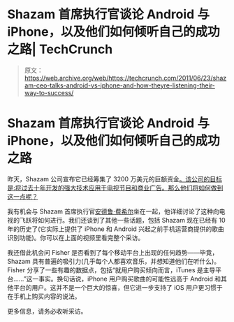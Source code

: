 # Shazam 首席执行官谈论 Android 与 iPhone，以及他们如何倾听自己的成功之路| TechCrunch

> 原文：<https://web.archive.org/web/https://techcrunch.com/2011/06/23/shazam-ceo-talks-android-vs-iphone-and-how-theyre-listening-their-way-to-success/>

# Shazam 首席执行官谈论 Android 与 iPhone，以及他们如何倾听自己的成功之路

昨天，Shazam 公司宣布它已经筹集了 3200 万美元的巨额资金[。该公司的目标是:将过去十年开发的强大技术应用于电视节目和商业广告。那么他们将如何做到这一点呢？](https://web.archive.org/web/20230313204838/https://techcrunch.com/2011/06/22/shazam-raises-a-huge-round-to-the-tune-of-32-million/)

我有机会与 Shazam 首席执行官[安德鲁·费希尔](https://web.archive.org/web/20230313204838/http://www.crunchbase.com/person/andrew-fisher)坐在一起，他详细讨论了这种向电视的飞跃将如何进行。我们还谈到了其他一些话题，包括 Shazam 现在已经有 10 年的历史了(它实际上提供了 iPhone 和 Android 兴起之前手机运营商提供的歌曲识别功能)。你可以在上面的视频里看完整个采访。

我还借此机会问 Fisher 是否看到了每个移动平台上出现的任何趋势——毕竟，Shazam 具有普遍的吸引力(几乎每个人都喜欢音乐，并想知道他们在听什么)。Fisher 分享了一些有趣的数据点，包括“就用户购买倾向而言，iTunes 是主导平台……”这一事实。换句话说，iPhone 用户购买歌曲的可能性远高于 Android 和其他平台的用户。这并不是一个巨大的惊喜，但它进一步支持了 iOS 用户更习惯于在手机上购买内容的说法。

更多信息，请务必收听采访。